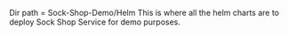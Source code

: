 Dir path = Sock-Shop-Demo/Helm
    This is where all the helm charts are to deploy Sock Shop Service for demo purposes.